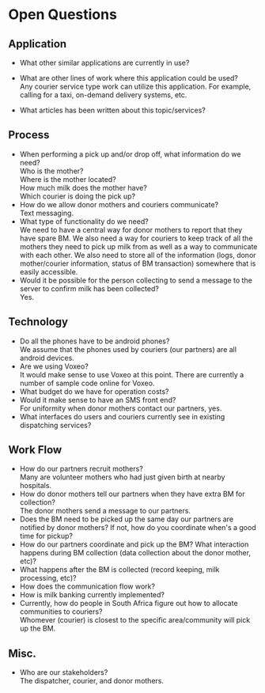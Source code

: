 # Open Questions

## Application
* What other similar applications are currently in use?  
* What are other lines of work where this application could be used?  
Any courier service type work can utilize this application. For example, calling for a taxi, on-demand delivery systems, etc.

* What articles has been written about this topic/services?  

## Process
* When performing a pick up and/or drop off, what information do we need?  
Who is the mother?  
Where is the mother located?  
How much milk does the mother have?  
Which courier is doing the pick up?  
* How do we allow donor mothers and couriers communicate?  
Text messaging.
* What type of functionality do we need?  
We need to have a central way for donor mothers to report that they have spare BM. We also need a way for couriers to keep track of all the mothers they need to pick up milk from as well as a way to communicate with each other. We also need to store all of the information (logs, donor mother/courier information, status of BM transaction) somewhere that is easily accessible.
* Would it be possible for the person collecting to send a message to the server to confirm milk has been collected?  
Yes.

## Technology
* Do all the phones have to be android phones?  
We assume that the phones used by couriers (our partners) are all android devices.
* Are we using Voxeo?  
It would make sense to use Voxeo at this point. There are currently a number of sample code online for Voxeo.
* What budget do we have for operation costs?  
* Would it make sense to have an SMS front end?  
For uniformity when donor mothers contact our partners, yes.
* What interfaces do users and couriers currently see in existing dispatching services?  

## Work Flow
* How do our partners recruit mothers?  
Many are volunteer mothers who had just given birth at nearby hospitals.
* How do donor mothers tell our partners when they have extra BM for collection?  
The donor mothers send a message to our partners.
* Does the BM need to be picked up the same day our partners are notified by donor mothers? If not, how do you coordinate when's a good time for pickup?  
* How do our partners coordinate and pick up the BM? What interaction happens during BM collection (data collection about the donor mother, etc)?  
* What happens after the BM is collected (record keeping, milk processing, etc)?  
* How does the communication flow work?  
* How is milk banking currently implemented?  
* Currently, how do people in South Africa figure out how to allocate communities to couriers?  
Whomever (courier) is closest to the specific area/community will pick up the BM.

## Misc.
* Who are our stakeholders?  
The dispatcher, courier, and donor mothers.  
